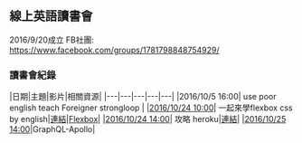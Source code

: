 
## 線上英語讀書會

2016/9/20成立
FB社團: https://www.facebook.com/groups/1781798848754929/

### 讀書會紀錄
|日期|主題|影片|相關資源|
|---|---|---|---|---|
|2016/10/5 16:00| use poor english teach Foreigner strongloop | 
|[2016/10/24 10:00](https://www.facebook.com/events/348082585529227/)| 一起來學flexbox css by english|[連結](https://www.facebook.com/readbook999/videos/1822475157994906/)|[Flexbox](http://flexboxfroggy.com/)|
|[2016/10/24 14:00](https://www.facebook.com/events/359798054360973/)| 攻略 heroku|[連結](https://www.facebook.com/readbook999/videos/1822550151320740/)|
|[2016/10/25 14:00](https://www.facebook.com/events/1101767843264777/)|GraphQL-Apollo|
